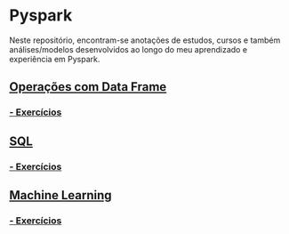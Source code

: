 # Pyspark

Neste repositório, encontram-se anotações de estudos, cursos e também análises/modelos desenvolvidos ao longo do meu aprendizado e experiência em Pyspark.

##  <a href="https://colab.research.google.com/drive/11WLnpFjSitPnuZhRT06sHQus838U5opO?usp=sharing"> Operações com Data Frame </a>
  ### <a href="https://colab.research.google.com"> - Exercícios </a>

##  <a href="https://colab.research.google.com/"> SQL </a>
 ### <a href="https://colab.research.google.com"> - Exercícios </a>

##  <a href="https://colab.research.google.com/"> Machine Learning </a>
 ### <a href="https://colab.research.google.com"> - Exercícios </a>
